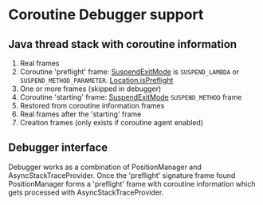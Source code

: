 # Coroutine Debugger support

## Java thread stack with coroutine information
1. Real frames
1. Coroutine 'preflight' frame: [SuspendExitMode](src/org/jetbrains/kotlin/idea/debugger/coroutine/data/SuspendExitMode.kt)
is `SUSPEND_LAMBDA` or `SUSPEND_METHOD_PARAMETER`. [Location.isPreflight](org/jetbrains/kotlin/idea/debugger/coroutine/util/CoroutineUtils.kt)
1. One or more frames (skipped in debugger)
1. Coroutine 'starting' frame: [SuspendExitMode](src/org/jetbrains/kotlin/idea/debugger/coroutine/data/SuspendExitMode.kt) `SUSPEND_METHOD` frame
1. Restored from coroutine information frames
1. Real frames after the 'starting' frame
1. Creation frames (only exists if coroutine agent enabled)

## Debugger interface
Debugger works as a combination of PositionManager and AsyncStackTraceProvider. 
Once the 'preflight' signature frame found PositionManager forms a 'preflight' frame with coroutine information which gets
processed with AsyncStackTraceProvider.